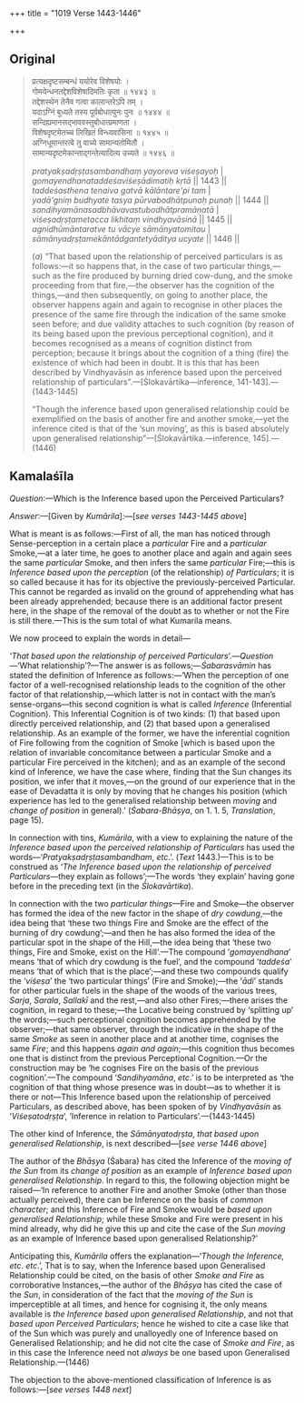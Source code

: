 +++
title = "1019 Verse 1443-1446"

+++
## Original 
>
> प्रत्यक्षदृष्टसम्बन्धं ययोरेव विशेषयोः ।  
> गोमयेन्धनतद्देशविशेषादिमतिः कृता ॥ १४४३ ॥  
> तद्देशस्थेन तेनैव गत्वा कालान्तरेऽपि तम् ।  
> यदाऽग्निं बुध्यते तस्य पूर्वबोधात्पुनः पुनः ॥ १४४४ ॥  
> सन्दिह्यमानसद्भाववस्तुबोधात्प्रमाणता ।  
> विशेषदृष्टमेतच्च लिखितं विन्ध्यवासिना ॥ १४४५ ॥  
> अग्निधूमान्तरत्वे तु वाच्ये सामान्यतोमितौ ।  
> सामान्यदृष्टमेकान्ताद्गन्तेत्यादित्य उच्यते ॥ १४४६ ॥ 
>
> *pratyakṣadṛṣṭasambandhaṃ yayoreva viśeṣayoḥ* \|  
> *gomayendhanataddeśaviśeṣādimatiḥ kṛtā* \|\| 1443 \|\|  
> *taddeśasthena tenaiva gatvā kālāntare'pi tam* \|  
> *yadā'gniṃ budhyate tasya pūrvabodhātpunaḥ punaḥ* \|\| 1444 \|\|  
> *sandihyamānasadbhāvavastubodhātpramāṇatā* \|  
> *viśeṣadṛṣṭametacca likhitaṃ vindhyavāsinā* \|\| 1445 \|\|  
> *agnidhūmāntaratve tu vācye sāmānyatomitau* \|  
> *sāmānyadṛṣṭamekāntādgantetyāditya ucyate* \|\| 1446 \|\| 
>
> (*a*) “That based upon the relationship of perceived particulars is as follows:—it so happens that, in the case of two particular things,—such as the fire produced by burning dried cow-dung, and the smoke proceeding from that fire,—the observer has the cognition of the things,—and then subsequently, on going to another place, the observer happens again and again to recognise in other places the presence of the same fire through the indication of the same smoke seen before; and due validity attaches to such cognition (by reason of its being based upon the previous perceptional cognition), and it becomes recognised as a means of cognition distinct from perception; because it brings about the cognition of a thing (fire) the existence of which had been in doubt. It is this that has been described by Vindhyavāsin as inference based upon the perceived relationship of particulars”.—[Ślokavārtika—inference, 141-143].—(1443-1445) 
>
> “Though the inference based upon generalised relationship could be exemplified on the basis of another fire and another smoke,—yet the inference cited is that of the ‘sun moving’, as this is based absolutely upon generalised relationship”—[Ślokavārtika.—inference, 145].—(1446)



## Kamalaśīla

*Question*:—Which is the Inference based upon the Perceived Particulars?

*Answer*:—[Given by *Kumārila*]:—[*see verses 1443-1445 above*]

What is meant is as follows:—First of all, the man has noticed through Sense-perception in a certain place a *particular* Fire and a *particular* Smoke,—at a later time, he goes to another place and again and again sees the same *particular* Smoke, and then infers the same *particular* Fire;—this is *Inference based upon the perception* (of the relationship) *of* *Particulars*; it is so called because it has for its objective the previously-perceived Particular. This cannot be regarded as invalid on the ground of apprehending what has been already apprehended; because there is an additional factor present here, in the shape of the removal of the doubt as to whether or not the Fire is still there.—This is the sum total of what Kumarila means.

We now proceed to explain the words in detail—

‘*That based upon the relationship of perceived Particulars*’.—*Question*—‘What relationship’?—The answer is as follows;—*Śabarasvāmin* has stated the definition of Inference as follows:—‘When the perception of one factor of a well-recognised relationship leads to the cognition of the other factor of that relationship,—which latter is not in contact with the man’s sense-organs—this second cognition is what is called *Inference* (Inferential Cognition). This Inferential Cognition is of two kinds: (1) that based upon directly perceived relationship, and (2) that based upon a generalised relationship. As an example of the former, we have the inferential cognition of Fire following from the cognition of Smoke [which is based upon the relation of invariable concomitance between a particular Smoke and a particular Fire perceived in the kitchen); and as an example of the second kind of Inference, we have the case where, finding that the Sun changes its position, we infer that it moves,—on the ground of our experience that in the ease of Devadatta it is only by moving that he changes his position (which experience has led to the generalised relationship between *moving* and *change of position* in general).’ (*Śabara-Bhāṣya*, on 1. 1. 5, *Translation*, page 15).

In connection with tins, *Kumārila*, with a view to explaining the nature of the *Inference based upon the perceived relationship of Particulars* has used the words—‘*Pratyakṣadṛṣṭasambandham*, *etc*.’. (*Text* 1443.)—This is to be construed as ‘*The Inference based upon the relationship of perceived Particulars*—they explain as follows’;—The words ‘they explain’ having gone before in the preceding text (in the *Ślokavārtika*).

In connection with the two *particular things*—Fire and Smoke—the observer has formed the idea of the new factor in the shape of *dry cowdung*,—the idea being that ‘these two things Fire and Smoke are the effect of the burning of dry cowdung’;—and then he has also formed the idea of the particular spot in the shape of the Hill,—the idea being that ‘these two things, Fire and Smoke, exist on the Hill’.—The compound ‘*gomayendhana*’ means ‘that of which dry cowdung is the fuel’, and the compound ‘*taddeśa*’ means ‘that of which that is the place’;—and these two compounds qualify the ‘*viśeṣa*’ the ‘two particular things’ (Fire and Smoke);—the ‘*ādi*’ stands for other particular fuels in the shape of the woods of the various trees, *Sarja*, *Sarala*, *Sallakī* and the rest,—and also other Fires;—there arises the cognition, in regard to these;—the Locative being construed by ‘splitting up’ the words;—such perceptional cognition becomes apprehended by the observer;—that same observer, through the indicative in the shape of the same *Smoke* as seen in another place and at another time, cognises the same *Fire*; and this happens *again and again*;—this cognition thus becomes one that is distinct from the previous Perceptional Cognition.—Or the construction may be ‘he cognises Fire on the basis of the previous cognition’.—The compound ‘*Sandihyamāna*, *etc*.’ is to be interpreted as ‘the cognition of that thing whose presence was in doubt—as to whether it is there or not—This Inference based upon the relationship of perceived Particulars, as described above, has been spoken of by *Vindhyavāsin* as ‘*Viśeṣatodṛṣṭa*’, ‘Inference in relation to Particulars’.—(1443-1445)

The other kind of Inference, the *Sāmānyatodṛṣta*, *that based upon generalised Relationship*, is next described—[*see verse 1446 above*]

The author of the *Bhāṣya* (Śabara) has cited the Inference of the *moving of the Sun* from its *change of position* as an example of *Inference based upon generalised Relationship*. In regard to this, the following objection might be raised—‘In reference to another Fire and another Smoke (other than those actually perceived), there can be Inference on the basis of *common character*; and this Inference of Fire and Smoke would be *based upon generalised Relationship*; while these Smoke and Fire were present in his mind already, why did he give this up and cite the case of the *Sun moving* as an example of Inference based upon generalised Relationship?’

Anticipating this, *Kumārila* offers the explanation—‘*Though the Inference, etc*. *etc*.’, That is to say, when the Inference based upon Generalised Relationship could be cited, on the basis of other *Smoke and Fire* as corroborative Instances,—the author of the *Bhāṣya* has cited the case of the *Sun*, in consideration of the fact that the *moving of the Sun* is imperceptible at all times, and hence for cognising it, the only means available is *the Inference based upon generalised Relationship*, and not that *based upon Perceived Particulars*; hence he wished to cite a case like that of the Sun which was purely and unalloyedly one of Inference based on Generalised Relationship; and he did not cite the case of *Smoke and Fire*, as in this case the Inference need not *always* be one based upon Generalised Relationship.—(1446)

The objection to the above-mentioned classification of Inference is as follows:—[*see verses 1448 next*]


